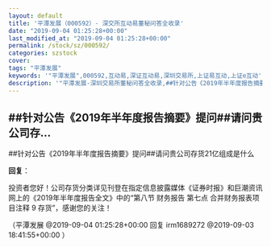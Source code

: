 ```yaml
---
layout: default
title: '平潭发展（000592）- 深交所互动易董秘问答全收录'
date: "2019-09-04 01:25:28+00:00"
last_modified_at: "2019-09-04 01:25:28+00:00"
permalink: /stock/sz/000592/
categories: szstock
cover: 
tags: "平潭发展"
keywords: '"平潭发展",000592,互动易,深证互动易,深圳交易所,上证易互动,上证e互动'
description: '"平潭发展-深圳交易所董秘问答全收录,##针对公告《2019年半年度报告摘要》提问##请问贵公司存货21亿组成是什么"'
---
```


## ##针对公告《2019年半年度报告摘要》提问##请问贵公司存...

##针对公告《2019年半年度报告摘要》提问##请问贵公司存货21亿组成是什么

**回复**：

投资者您好！公司存货分类详见刊登在指定信息披露媒体《证券时报》和巨潮资讯网上的《2019年半年度报告全文》中的“第八节 财务报告 第七点 合并财务报表项目注释 9 存货”，感谢您的关注！ 

（平潭发展  @2019-09-04 01:25:28+00:00 回复 irm1689272  @2019-09-03 18:41:55+00:00 ）

